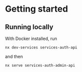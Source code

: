 # Getting started

## Running locally

With Docker installed, run

`nx dev-services services-auth-api`

and then

`nx serve services-auth-admin-api`
